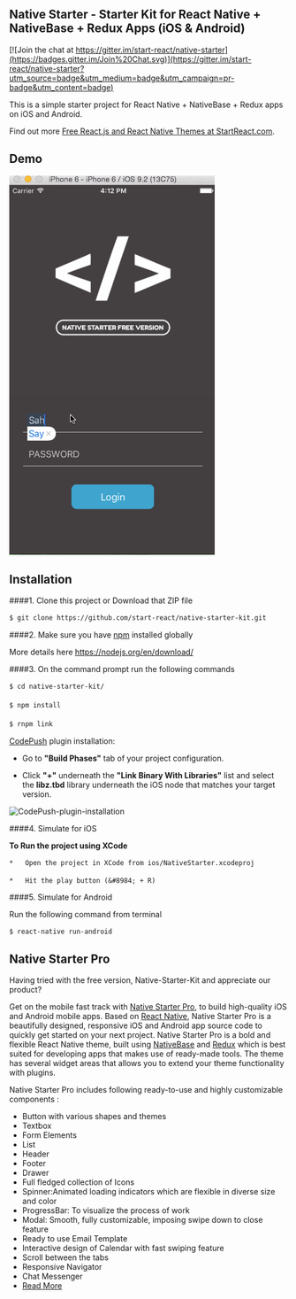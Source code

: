 ## Native Starter - Starter Kit for React Native + NativeBase + Redux Apps (iOS & Android)

[![Join the chat at https://gitter.im/start-react/native-starter](https://badges.gitter.im/Join%20Chat.svg)](https://gitter.im/start-react/native-starter?utm_source=badge&utm_medium=badge&utm_campaign=pr-badge&utm_content=badge)

This is a simple starter project for React Native + NativeBase + Redux apps on iOS and Android.

Find out more [Free React.js and React Native Themes at StartReact.com](http://www.startreact.com/).

## Demo

![Demo](/Screenshots/demo.gif "Login Screen")



## Installation
####1. Clone this project or Download that ZIP file

```sh
$ git clone https://github.com/start-react/native-starter-kit.git
```

####2.  Make sure you have [npm](https://www.npmjs.org/) installed globally

More details here
https://nodejs.org/en/download/ 

####3. On the command prompt run the following commands

```sh
$ cd native-starter-kit/

$ npm install

$ rnpm link
```

[CodePush](https://github.com/Microsoft/react-native-code-push) plugin installation:

*	Go to **"Build Phases"** tab of your project configuration.

*	Click **"+"** underneath the **"Link Binary With Libraries"** list and select the **libz.tbd** library underneath the iOS node that matches your target version.

![CodePush-plugin-installation](/Screenshots/codepush-plugin-installation)

####4. Simulate for iOS

**To Run the project using XCode**

	*	Open the project in XCode from ios/NativeStarter.xcodeproj

	*	Hit the play button (&#8984; + R)


####5. Simulate for Android

Run the following command from terminal

```sh
$ react-native run-android
```

## Native Starter Pro
Having tried with the free version, Native-Starter-Kit and appreciate our product?

Get on the mobile fast track with [Native Starter Pro](http://strapmobile.com/native-starter-pro/),  to build high-quality iOS and Android mobile apps. Based on [React Native](https://facebook.github.io/react-native/), Native Starter Pro is a beautifully designed, responsive iOS and Android app source code to quickly get started on your next project. Native Starter Pro is a bold and flexible React Native theme, built using [NativeBase](http://nativebase.io/documentation) and [Redux](https://github.com/reactjs/react-redux) which is best suited for developing apps that makes use of ready-made tools. The theme has several widget areas that allows you to extend your theme functionality with plugins. 

Native Starter Pro includes following ready-to-use and highly customizable components :
*	Button with various shapes and themes
*	Textbox
*	Form Elements
*	List
*	Header
*	Footer
*	Drawer
*	Full fledged collection of Icons
*	Spinner:Animated loading indicators which are flexible in diverse size and color
*	ProgressBar: To visualize the process of work
*	Modal: Smooth, fully customizable, imposing swipe down to close feature
*	Ready to use Email Template
*	Interactive design of Calendar with fast swiping feature
*	Scroll between the tabs
*	Responsive Navigator
*	Chat Messenger
*	[Read More](http://strapmobile.com/docs/native-starter-pro/v2.3/)

